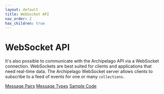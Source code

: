 ```yaml
---
layout: default
title: WebSocket API
nav_order: 2
has_children: true
---
```


# WebSocket API

It's also possible to communicate with the Archipelago API via a WebSocket connection. WebSockets are best suited for clients and applications that need real-time data. The Archipelago WebSocket server allows clients to subscribe to a feed of events for one or many `collections`.

[Message Pairs](message_pairs.md)
[Message Types](message_types.md)
[Sample Code](sample_code.md)
